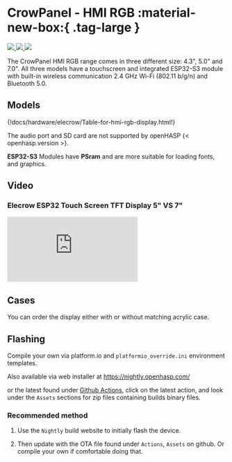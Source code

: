 # CrowPanel - HMI RGB :material-new-box:{ .tag-large }

<div class="row justify-content-center">
        <a href="../images/crowpanel-hmi-rgb43-front.jpg" data-toggle="lightbox" data-gallery="example-gallery" class="col-sm-4" data-title="CrowPanel 4.3&quot; - HMI ESP32 Display" data-footer="©Copyright 2012 - 2024 ELECROW All rights reserved.">
            <img src="../images/crowpanel-hmi-rgb43-front.jpg" class="img-fluid">
        </a>
        <a href="../images/crowpanel-hmi-rgb50-front.jpg" data-toggle="lightbox" data-gallery="example-gallery" class="col-sm-4" data-title="CrowPanel 5.0&quot; - HMI ESP32 Display" data-footer="©Copyright 2012 - 2024 ELECROW All rights reserved.">
            <img src="../images/crowpanel-hmi-rgb50-front.jpg" class="img-fluid">
        </a>
        <a href="../images/crowpanel-hmi-rgb70-front.jpg" data-toggle="lightbox" data-gallery="example-gallery" class="col-sm-4" data-title="CrowPanel 7.0&quot; - HMI ESP32 Display" data-footer="©Copyright 2012 - 2024 ELECROW All rights reserved.">
            <img src="../images/crowpanel-hmi-rgb70-front.jpg" class="img-fluid">
        </a>
</div>

The CrowPanel HMI RGB range comes in three different size: 4.3", 5.0" and 7.0". All three models have a touchscreen and integrated ESP32-S3 module with built-in wireless communication 2.4 GHz Wi-Fi (802.11 b/g/n) and Bluetooth 5.0.

## Models
{!docs/hardware/elecrow/Table-for-hmi-rgb-display.html!}

The audio port and SD card are not supported by openHASP {< openhasp.version >}.


__ESP32-S3__ Modules have __PSram__ and are more suitable for loading fonts, and graphics.


## Video

### Elecrow ESP32 Touch Screen TFT Display 5" VS 7"

<div class="embed-responsive embed-responsive-16by9" style="max-width:560px; margin:auto;">
    <iframe title="YouTube video player" src="https://www.youtube.com/embed/i8AWqLOEmfk?rel=0&controls=1" class="embed-responsive-item" frameborder="0" allow="accelerometer; clipboard-write; encrypted-media; gyroscope; picture-in-picture" allowfullscreen>
    </iframe>
</div>


## Cases

You can order the display either with or without matching acrylic case.

## Flashing

Compile your own via platform.io and `platformio_override.ini` environment templates.

Also available via web installer at <a target="_blank" href="https://nightly.openhasp.com/">https://nightly.openhasp.com/</a>

or the latest found under <a target="_blank" href="https://github.com/HASwitchPlate/openHASP/actions">Github Actions</a>, click on the latest action, and look under the `Assets` sections for zip files containing builds binary files.

### Recommended method

   1. Use the `Nightly` build website to initially flash the device.

   2. Then update with the OTA file found under `Actions`, `Assets` on github.  Or compile your own if comfortable doing that.


[1]: https://s.click.aliexpress.com/e/_DCxftv3
[2]: https://s.click.aliexpress.com/e/_DBxXUF7
[3]: https://s.click.aliexpress.com/e/_DDATG5T
